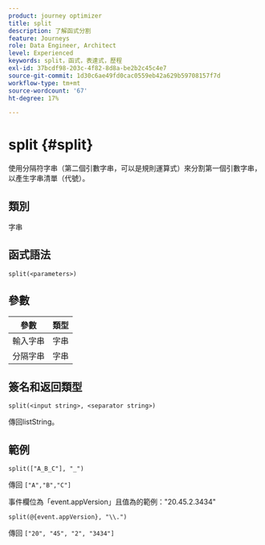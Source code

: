 ```yaml
---
product: journey optimizer
title: split
description: 了解函式分割
feature: Journeys
role: Data Engineer, Architect
level: Experienced
keywords: split，函式，表達式，歷程
exl-id: 37bcdf98-203c-4f82-8d8a-be2b2c45c4e7
source-git-commit: 1d30c6ae49fd0cac0559eb42a629b59708157f7d
workflow-type: tm+mt
source-wordcount: '67'
ht-degree: 17%

---
```


# split {#split}

使用分隔符字串（第二個引數字串，可以是規則運算式）來分割第一個引數字串，以產生字串清單（代號）。

## 類別

字串

## 函式語法

`split(<parameters>)`

## 參數

| 參數 | 類型 |
|-----------|------------------|
| 輸入字串 | 字串 |
| 分隔字串 | 字串 |

## 簽名和返回類型

`split(<input string>, <separator string>)`

傳回listString。

## 範例

`split(["A_B_C"], "_")`

傳回 `["A","B","C"]`

事件欄位為「event.appVersion」且值為的範例：&quot;20.45.2.3434&quot;

`split(@{event.appVersion}, "\\.")`

傳回 `["20", "45", "2", "3434"]`
